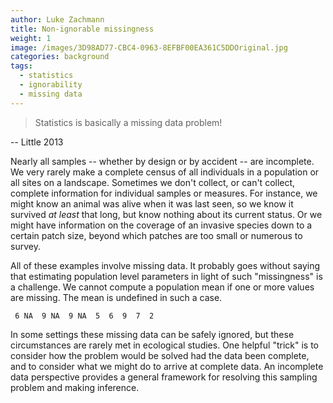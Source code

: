 ```yaml
---
author: Luke Zachmann
title: Non-ignorable missingness
weight: 1
image: /images/3D98AD77-CBC4-0963-8EFBF00EA361C5DDOriginal.jpg
categories: background
tags:
  - statistics
  - ignorability
  - missing data
---
```


> Statistics is basically a missing data problem!

-- Little 2013

Nearly all samples -- whether by design or by accident -- are incomplete. We very rarely make a complete census of all individuals in a population or all sites on a landscape. Sometimes we don't collect, or can't collect, complete information for individual samples or measures. For instance, we might know an animal was alive when it was last seen, so we know it survived _at least_ that long, but know nothing about its current status. Or we might have information on the coverage of an invasive species down to a certain patch size, beyond which patches are too small or numerous to survey.

All of these examples involve missing data. It probably goes without saying that estimating population level parameters in light of such "missingness" is a challenge. We cannot compute a population mean if one or more values are missing. The mean is undefined in such a case.

     6 NA  9 NA  9 NA  5  6  9  7  2

In some settings these missing data can be safely ignored, but these circumstances are rarely met in ecological studies. One helpful "trick" is to consider how the problem would be solved had the data been complete, and to consider what we might do to arrive at complete data. An incomplete data perspective provides a general framework for resolving this sampling problem and making inference.
